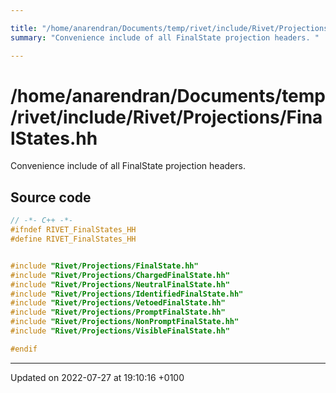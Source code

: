 ```yaml
---

title: "/home/anarendran/Documents/temp/rivet/include/Rivet/Projections/FinalStates.hh"
summary: "Convenience include of all FinalState projection headers. "

---
```


# /home/anarendran/Documents/temp/rivet/include/Rivet/Projections/FinalStates.hh

Convenience include of all FinalState projection headers. 




## Source code

```cpp
// -*- C++ -*-
#ifndef RIVET_FinalStates_HH
#define RIVET_FinalStates_HH


#include "Rivet/Projections/FinalState.hh"
#include "Rivet/Projections/ChargedFinalState.hh"
#include "Rivet/Projections/NeutralFinalState.hh"
#include "Rivet/Projections/IdentifiedFinalState.hh"
#include "Rivet/Projections/VetoedFinalState.hh"
#include "Rivet/Projections/PromptFinalState.hh"
#include "Rivet/Projections/NonPromptFinalState.hh"
#include "Rivet/Projections/VisibleFinalState.hh"

#endif
```


-------------------------------

Updated on 2022-07-27 at 19:10:16 +0100
